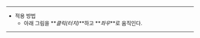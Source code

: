 ___

-  적용 방법
   - 아래 그림을 **_클릭(터치)_**하고 **_좌우_**로 움직인다.

<script src="{{ site.baseurl }}/dev/dist/gengine.js"></script>
<script>
    const EdgeImageWindow = gengine.default.rendering.core.window.EdgeImageWindow;
    let container;
    let imageWindow;
    let image;
    let windowRatio = 1;
    window.addEventListener('load', function() {
        container = document.getElementById("gl_container");
        imageWindow = new EdgeImageWindow(container);
        imageWindow.initialize(container.clientWidth, container.clientWidth * windowRatio);
        image = new Image();
        image.src = '{{ site.baseurl }}/img/about-bg.jpg';
        image.addEventListener('load', function() {
            windowRatio = image.height / image.width;
            imageWindow.setSize(container.clientWidth, container.clientWidth * windowRatio);
            imageWindow.setImage(image);
        });
    })
    window.addEventListener('resize', function() {
        if(!image) return;
        imageWindow.setSize(container.clientWidth, container.clientWidth * windowRatio);
    });
</script>
<body>
    <div id="gl_container" style="width: 100%"></div>
</body>

___